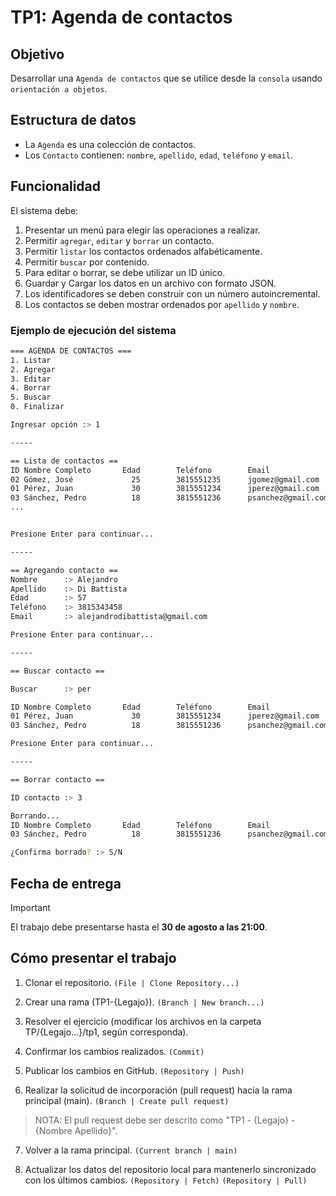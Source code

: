 # TP1: Agenda de contactos

## Objetivo

Desarrollar una `Agenda de contactos` que se utilice desde la `consola` usando `orientación a objetos`.

## Estructura de datos

- La `Agenda` es una colección de contactos.
- Los `Contacto` contienen: `nombre`, `apellido`, `edad`, `teléfono` y `email`.

## Funcionalidad

El sistema debe:

1. Presentar un menú para elegir las operaciones a realizar.
2. Permitir `agregar`, `editar` y `borrar` un contacto.
3. Permitir `listar` los contactos ordenados alfabéticamente.
4. Permitir `buscar` por contenido.
5. Para editar o borrar, se debe utilizar un ID único.
6. Guardar y Cargar los datos en un archivo con formato JSON.
7. Los identificadores se deben construir con un número autoincremental.
8. Los contactos se deben mostrar ordenados por `apellido` y `nombre`.

### Ejemplo de ejecución del sistema

```bash
=== AGENDA DE CONTACTOS ===
1. Listar
2. Agregar
3. Editar
4. Borrar 
5. Buscar 
0. Finalizar

Ingresar opción :> 1

-----

== Lista de contactos ==
ID Nombre Completo       Edad        Teléfono        Email
02 Gómez, José             25        3815551235      jgomez@gmail.com
01 Pérez, Juan             30        3815551234      jperez@gmail.com
03 Sánchez, Pedro          18        3815551236      psanchez@gmail.com
...


Presione Enter para continuar...

-----

== Agregando contacto ==
Nombre      :> Alejandro
Apellido    :> Di Battista
Edad        :> 57
Teléfono    :> 3815343458
Email       :> alejandrodibattista@gmail.com

Presione Enter para continuar...

-----

== Buscar contacto ==

Buscar      :> per

ID Nombre Completo       Edad        Teléfono        Email
01 Pérez, Juan             30        3815551234      jperez@gmail.com
03 Sánchez, Pedro          18        3815551236      psanchez@gmail.com

Presione Enter para continuar...

-----

== Borrar contacto ==

ID contacto :> 3

Borrando...
ID Nombre Completo       Edad        Teléfono        Email
03 Sánchez, Pedro          18        3815551236      psanchez@gmail.com

¿Confirma borrado? :> S/N
```

## Fecha de entrega

> [!IMPORTANT]
> El trabajo debe presentarse hasta el **30 de agosto a las 21:00**.

## Cómo presentar el trabajo

1. Clonar el repositorio.
 `(File | Clone Repository...)`

2. Crear una rama (TP1-{Legajo}).
 `(Branch | New branch...)`

3. Resolver el ejercicio (modificar los archivos en la carpeta TP/{Legajo...}/tp1, según corresponda).

4. Confirmar los cambios realizados.
 `(Commit)`

5. Publicar los cambios en GitHub.
 `(Repository | Push)`

6. Realizar la solicitud de incorporación (pull request) hacia la rama principal (main).
  `(Branch | Create pull request)`
 > NOTA: El pull request debe ser descrito como "TP1 - {Legajo} - {Nombre Apellido}".

7. Volver a la rama principal.
 `(Current branch | main)`

8. Actualizar los datos del repositorio local para mantenerlo sincronizado con los últimos cambios.
 `(Repository | Fetch)`
 `(Repository | Pull)`
